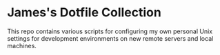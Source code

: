 # James's Dotfile Collection

This repo contains various scripts for configuring my own personal Unix
settings for development environments on new remote servers and local machines. 



